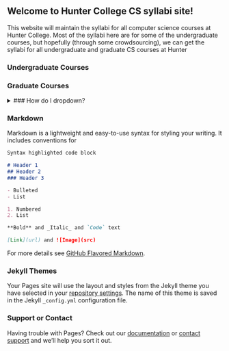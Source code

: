 ## Welcome to Hunter College CS syllabi site!

This website will maintain the syllabi for all computer science courses at Hunter College. Most of the syllabi here are for some of the undergraduate courses, but hopefully (through some crowdsourcing), we can get the syllabi for all undergraduate and graduate CS courses at Hunter

### Undergraduate Courses

### Graduate Courses

<details>
<summary>### How do I dropdown?</summary>
<br>
This is how you dropdown.
</details>

### Markdown

Markdown is a lightweight and easy-to-use syntax for styling your writing. It includes conventions for

```markdown
Syntax highlighted code block

# Header 1
## Header 2
### Header 3

- Bulleted
- List

1. Numbered
2. List

**Bold** and _Italic_ and `Code` text

[Link](url) and ![Image](src)
```

For more details see [GitHub Flavored Markdown](https://guides.github.com/features/mastering-markdown/).

### Jekyll Themes

Your Pages site will use the layout and styles from the Jekyll theme you have selected in your [repository settings](https://github.com/RichAguil/HunterCS_CourseSyllabi/settings). The name of this theme is saved in the Jekyll `_config.yml` configuration file.

### Support or Contact

Having trouble with Pages? Check out our [documentation](https://help.github.com/categories/github-pages-basics/) or [contact support](https://github.com/contact) and we’ll help you sort it out.
